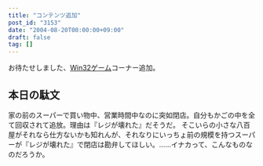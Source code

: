 ```yaml
---
title: "コンテンツ追加"
post_id: "3153"
date: "2004-08-20T00:00:00+09:00"
draft: false
tag: []
---
```



お待たせしました、[Win32ゲーム](/category/products/apps)コーナー追加。
## 本日の駄文
家の前のスーパーで買い物中、営業時間中なのに突如閉店。自分もかごの中を全て回収されて追放。理由は『レジが壊れた』だそうだ。  そこいらの小さな八百屋がそれなら仕方ないかも知れんが、それなりにいっちょ前の規模を持つスーパーが『レジが壊れた』で閉店は勘弁してほしい。……イナカって、こんなものなのだろうか。
